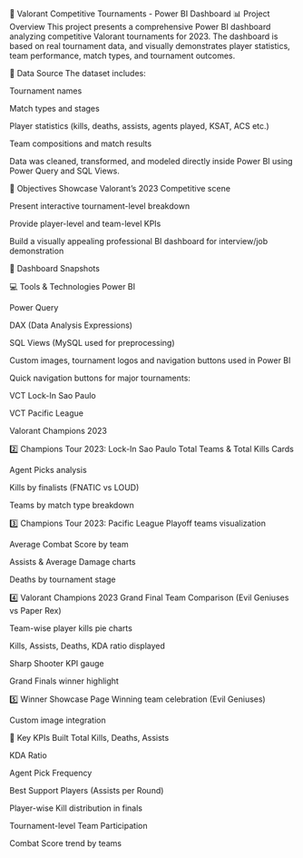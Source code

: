 🎯 Valorant Competitive Tournaments - Power BI Dashboard
📊 Project Overview
This project presents a comprehensive Power BI dashboard analyzing competitive Valorant tournaments for 2023. The dashboard is based on real tournament data, and visually demonstrates player statistics, team performance, match types, and tournament outcomes.

📂 Data Source
The dataset includes:

Tournament names

Match types and stages

Player statistics (kills, deaths, assists, agents played, KSAT, ACS etc.)

Team compositions and match results

Data was cleaned, transformed, and modeled directly inside Power BI using Power Query and SQL Views.

🎯 Objectives
Showcase Valorant’s 2023 Competitive scene

Present interactive tournament-level breakdown

Provide player-level and team-level KPIs

Build a visually appealing professional BI dashboard for interview/job demonstration


📸 Dashboard Snapshots



💻 Tools & Technologies
Power BI

Power Query

DAX (Data Analysis Expressions)

SQL Views (MySQL used for preprocessing)

Custom images, tournament logos and navigation buttons used in Power BI


Quick navigation buttons for major tournaments:

VCT Lock-In Sao Paulo

VCT Pacific League

Valorant Champions 2023

2️⃣ Champions Tour 2023: Lock-In Sao Paulo
Total Teams & Total Kills Cards

Agent Picks analysis

Kills by finalists (FNATIC vs LOUD)

Teams by match type breakdown

3️⃣ Champions Tour 2023: Pacific League
Playoff teams visualization

Average Combat Score by team

Assists & Average Damage charts

Deaths by tournament stage

4️⃣ Valorant Champions 2023
Grand Final Team Comparison (Evil Geniuses vs Paper Rex)

Team-wise player kills pie charts

Kills, Assists, Deaths, KDA ratio displayed

Sharp Shooter KPI gauge

Grand Finals winner highlight

5️⃣ Winner Showcase Page
Winning team celebration (Evil Geniuses)

Custom image integration

🔧 Key KPIs Built
Total Kills, Deaths, Assists

KDA Ratio

Agent Pick Frequency

Best Support Players (Assists per Round)

Player-wise Kill distribution in finals

Tournament-level Team Participation

Combat Score trend by teams

